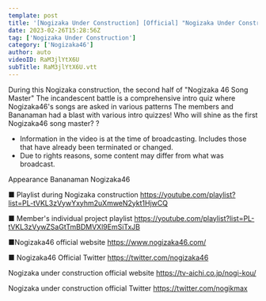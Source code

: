 ```yaml
---
template: post
title: '[Nogizaka Under Construction] [Official] "Nogizaka Under Construction" 400 "Nogizaka46 Song Master Part 2" 2023.02.26 OA'
date: 2023-02-26T15:28:56Z
tag: ['Nogizaka Under Construction']
category: ['Nogizaka46']
author: auto 
videoID: RaM3jlYtX6U
subTitle: RaM3jlYtX6U.vtt
---
```

During this Nogizaka construction, the second half of "Nogizaka 46 Song Master"
The incandescent battle is a comprehensive intro quiz where Nogizaka46's songs are asked in various patterns
The members and Bananaman had a blast with various intro quizzes!
Who will shine as the first Nogizaka46 song master? ?

* Information in the video is at the time of broadcasting. Includes those that have already been terminated or changed.
* Due to rights reasons, some content may differ from what was broadcast.

Appearance
Bananaman Nogizaka46

■ Playlist during Nogizaka construction
https://youtube.com/playlist?list=PL-tVKL3zVywYxyhm2uXmweN2ykt1HjwCQ

■ Member's individual project playlist
https://youtube.com/playlist?list=PL-tVKL3zVywZSaGtTmBDMVXl9EmSiTxJB

■Nogizaka46 official website
https://www.nogizaka46.com/

■ Nogizaka46 Official Twitter
https://twitter.com/nogizaka46

Nogizaka under construction official website
https://tv-aichi.co.jp/nogi-kou/

Nogizaka under construction official Twitter
https://twitter.com/nogikmax